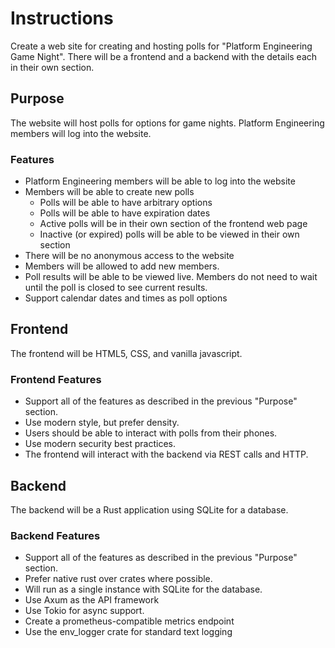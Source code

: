 # Instructions
Create a web site for creating and hosting polls for "Platform Engineering Game
Night". There will be a frontend and a backend with the details each in their
own section.

## Purpose
The website will host polls for options for game nights. Platform Engineering
members will log into the website.

### Features
* Platform Engineering members will be able to log into the website
* Members will be able to create new polls
  * Polls will be able to have arbitrary options
  * Polls will be able to have expiration dates
  * Active polls will be in their own section of the frontend web page
  * Inactive (or expired) polls will be able to be viewed in their own section
* There will be no anonymous access to the website
* Members will be allowed to add new members.
* Poll results will be able to be viewed live. Members do not need to wait until
  the poll is closed to see current results.
* Support calendar dates and times as poll options

## Frontend
The frontend will be HTML5, CSS, and vanilla javascript.

### Frontend Features
* Support all of the features as described in the previous "Purpose" section.
* Use modern style, but prefer density.
* Users should be able to interact with polls from their phones.
* Use modern security best practices.
* The frontend will interact with the backend via REST calls and HTTP.

## Backend
The backend will be a Rust application using SQLite for a database.

### Backend Features
* Support all of the features as described in the previous "Purpose" section.
* Prefer native rust over crates where possible.
* Will run as a single instance with SQLite for the database.
* Use Axum as the API framework
* Use Tokio for async support.
* Create a prometheus-compatible metrics endpoint
* Use the env_logger crate for standard text logging
